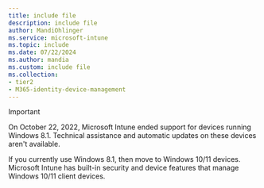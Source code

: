 ```yaml
---
title: include file
description: include file
author: MandiOhlinger
ms.service: microsoft-intune
ms.topic: include
ms.date: 07/22/2024
ms.author: mandia
ms.custom: include file
ms.collection:
- tier2
- M365-identity-device-management
---
```


<!-- 7.22.2024 (mandia): Freshness; 2.28.2023(mandia): Modified existing text so it states support is ended.-->

> [!IMPORTANT]
> On October 22, 2022, Microsoft Intune ended support for devices running Windows 8.1. Technical assistance and automatic updates on these devices aren't available.
>
> If you currently use Windows 8.1, then move to Windows 10/11 devices. Microsoft Intune has built-in security and device features that manage Windows 10/11 client devices.

<!-- 9.8.2022 - mandia: The following was the original text of this include file. Replaced this text since Win10 Mobile and Windows Phone support ended in 2019.

> [!IMPORTANT]
> [Windows 10 Mobile](https://support.microsoft.com/help/4485197/windows-10-mobile-end-of-support-faq) and [Windows Phone 8.1](https://support.microsoft.com/help/4036480/windows-phone-8-1-end-of-support-faq) support has ended. Windows 10 Mobile and Windows Phone 8.1 enrollments will fail and related apps can no longer be added to Intune. These profile types are being removed from the Intune UI. Devices currently enrolled will stop syncing with the Intune service.
>
> Existing policies and profiles on these platforms are becoming read-only, and can't be changed. You can remove assignments, and then delete the policies and profiles.
> 
> If Windows Phone 8.1 or Windows 10 Mobile are being used, we recommend moving to Windows 10 devices. Windows 10 has built-in security and device features that have a first class integration with Microsoft Intune.

-->
